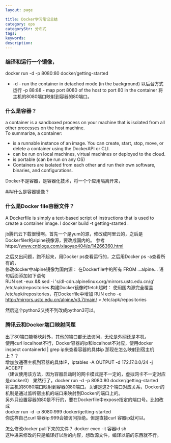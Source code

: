 ```yaml
---
layout: page

title: Docker学习笔记总结
category: ops
categoryStr: 分布式
tags:
keywords:
description:
---
```



### 编译和运行一个镜像，
docker run -d -p 8080:80 docker/getting-started
* -d - run the container in detached mode (in the background)
  以后台方式运行
  -p 88:88 - map port 8080 of the host to port 80 in the container
  将主机的8080端口映射到容器的80端口。

### 什么是容器？  
a container is a sandboxed process on your machine that is isolated from all other processes on the host machine.  
To summarize, a container:
* is a runnable instance of an image. You can create, start, stop, move, or delete a container using the DockerAPI or CLI.
* can be run on local machines, virtual machines or deployed to the cloud.
* is portable (can be run on any OS)
* Containers are isolated from each other and run their own software, binaries, and configurations.

Docker不是容器，是容器化技术，将一个个应用隔离开来，

###什么是容器镜像？

### 什么是Docker file容器文件？
A Dockerfile is simply a text-based script of instructions that is used to create a container image. I
docker build -t getting-started .

jb腾讯云下载很慢啊。首先一个是yum的源，修改成阿里云的，之后是Dockerfiler的alpine镜像源，要改成国内的。
参考https://www.cnblogs.com/xiaoyao404/p/14266360.html

之后又出问题，跑不起来，用Docker ps查看运行的，之后用Docker ps -a查看所有的，  
修改docker中alpine镜像为国内源： 
在Dockerfile中的所有 FROM ...alpine... 语句后面添加如下语句  
RUN set -eux && sed -i 's/dl-cdn.alpinelinux.org/mirrors.ustc.edu.cn/g' /etc/apk/repositories
构建Docker镜像时fetch超时：
使用国内源完全覆盖 /etc/apk/repositories，在Dockerfile中增加
RUN echo -e http://mirrors.ustc.edu.cn/alpine/v3.7/main/ > /etc/apk/repositories

然后这个python2又找不到改成python3可以。

### 腾讯云和Docker端口映射问题  
出了80端口能够映射外，其他的端口都无法访问，无论是外网还是本机，  
使用curl localhost不行，Docker容器的ip和localhost不对应，使用docker inspect containerId | grep ip来查看容器的具体ip
那现在怎么映射到宿主机上？？  
增加放通宿主机到容器的具体IP，iptables -A OUTPUT -d 172.17.0.0/24 -j ACCEPT  
（建议使用该方法，因为容器启动时的网卡模式是不一定的，虚拟网卡不一定对应是docker0）
果然行了，docker run -d -p 8080:80 docker/getting-started  
将主机的8080端口映射到容器的80端口。关键是这2个端口对应关系，Docker的机制是通过监听宿主机的端口来映射到Docker的端口上的。  
另外只设置容器的80是不行的，要在Dockerfile中expose指定的端口号。比如改成  
docker run -d -p 8080:999 docker/getting-started  
你这样自己curl 容器ip:999会被访问拒绝。但是直接curl 容器ip就可以。  

怎么修改docker pull下来的文件？
docker exec -it 容器id sh  
这种进来修改的只是编译好以后的内容，想改源文件，编译以前的东西就不行。  











